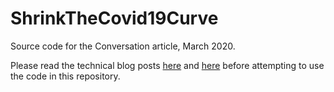# ShrinkTheCovid19Curve

Source code for the Conversation article, March 2020.

Please read the technical blog posts [here](https://timchurches.github.io/blog/posts/2020-03-10-modelling-the-effects-of-public-health-interventions-on-covid-19-transmission-part-1/) and  [here](https://timchurches.github.io/blog/posts/2020-03-18-modelling-the-effects-of-public-health-interventions-on-covid-19-transmission-part-2/) before attempting to use the code in this repository.

